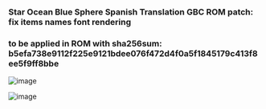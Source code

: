 ### Star Ocean Blue Sphere Spanish Translation GBC ROM patch: fix items names font rendering

### to be applied in ROM with sha256sum: b5efa738e9112f225e9121bdee076f472d4f0a5f1845179c413f8ee5f9ff8bbe

![image](https://user-images.githubusercontent.com/31348553/120906207-e1db3680-c62d-11eb-9a63-1546368b8a80.png)


![image](https://user-images.githubusercontent.com/31348553/120906216-ed2e6200-c62d-11eb-86d3-c12da23954bf.png)
